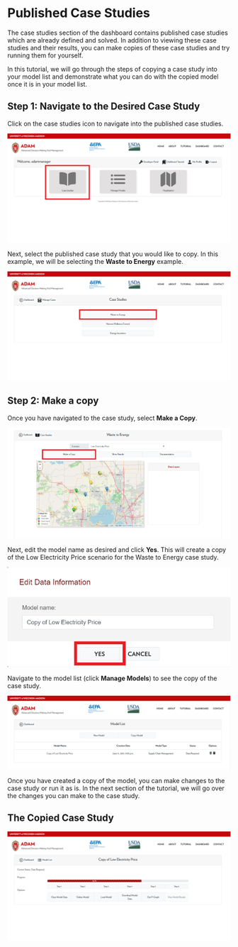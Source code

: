 <h1>Published Case Studies</h1>

<p>
    The case studies section of the dashboard contains published case studies which are already defined and solved. In addition to viewing these case studies and their results, you can make copies of these case studies and try running them for yourself.
</p>

<p>
    In this tutorial, we will go through the steps of copying a case study into your model list and demonstrate what you can do with the copied model once it is in your model list.
</p>

<h2>Step 1: Navigate to the Desired Case Study</h2>

<p>
    Click on the case studies icon to navigate into the published case studies.
</p>

<img src="Pictures\Dashboard_tutorials\Case_studies\nav_to_case_studies_1.png">

<p>
    Next, select the published case study that you would like to copy. In this example, we will be selecting the <b>Waste to Energy</b> example. 
</p>

<img src="Pictures\Dashboard_tutorials\Case_studies\nav_to_case_studies_2.png">


<h2>Step 2: Make a copy</h2>

<p>
    Once you have navigated to the case study, select <b>Make a Copy</b>.
</p>


<img src="Pictures\Dashboard_tutorials\Case_studies\case_study.png">

<p>
    Next, edit the model name as desired and click <b>Yes</b>. This will create a copy of the Low Electricity Price scenario for the Waste to Energy case study. 
</p>

<img src="Pictures\Dashboard_tutorials\Case_studies\case_study_window.png">


<p>
    Navigate to the model list (click <b>Manage Models</b>) to see the copy of the case study. 
</p>

<img src="Pictures\Dashboard_tutorials\Case_studies\model_list.png">

<p>
    Once you have created a copy of the model, you can make changes to the case study or run it as is. In the next section of the tutorial, we will go over the changes you can make to the case study. 
</p>

<h2>The Copied Case Study</h2>

<img src="Pictures\Dashboard_tutorials\Case_studies\copied_model.png">